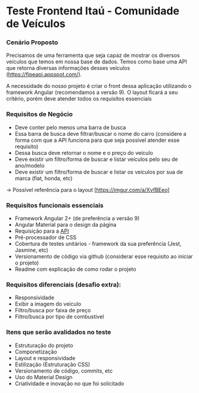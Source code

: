 # Teste Frontend Itaú - Comunidade de Veículos 


### Cenário Proposto
Precisamos de uma ferramenta que seja capaz de mostrar os diversos veículos que temos em nossa base de dados. Temos como base uma API que retorna diversas informações desses veículos (https://fipeapi.appspot.com/).

A necessidade do nosso projeto é criar o front dessa aplicação utilizando o framework Angular (recomendamos a versão 9). O layout ficará a seu critério, porém deve atender todos os requisitos essenciais

### Requisitos de Negócio
- Deve conter pelo menos uma barra de busca 
- Essa barra de busca deve filtrar/buscar o nome do carro (considere a forma com que a API funciona para que seja possível atender esse requisito)
- Dessa busca deve retornar o nome e o preço do veículo
- Deve existir um filtro/forma de buscar e listar veículos pelo seu de ano/modelo
- Deve existir um filtro/forma de buscar e listar os veículos por sua de marca (fiat, honda, etc)

-> Possível referência para o layout [https://imgur.com/a/XvfBEeo] 

### Requisitos funcionais essenciais
- Framework Angular 2+ (de preferência a versão 9)
- Angular Material para o design da página
- Requisição para a [API](https://fipeapi.appspot.com/) 
- Pré-processador de CSS
- Cobertura de testes unitários - framework da sua preferência (Jest, Jasmine, etc)
- Versionamento de código via github (considerar esse requisito ao iniciar o projeto)
- Readme com explicação de como rodar o projeto

### Requisitos diferenciais (desafio extra):
- Responsividade 
- Exibir a imagem do veículo
- Filtro/busca por faixa de preço
- Filtro/busca por tipo de combustível 


### Itens que serão avalidados no teste
- Estruturação do projeto
- Componetização 
- Layout e responsividade 
- Estilização (Estruturação CSS)
- Versionamento de código, commits, etc
- Uso do Material Design
- Criatividade e inovação no que foi solicitado

